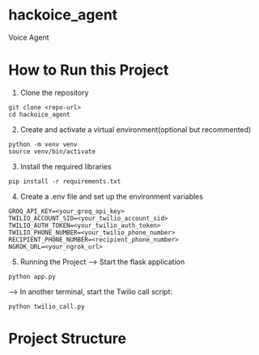 # hackoice_agent
Voice Agent

# How to Run this Project 

1. Clone the repository
```
git clone <repo-url>
cd hackoice_agent
```

2. Create and activate a virtual environment(optional but recommented)
```
python -m venv venv
source venv/bin/activate
```

3. Install the required libraries 
```
pip install -r requirements.txt
```

4. Create a .env file and set up the environment variables 
```
GROQ_API_KEY=<your_groq_api_key>
TWILIO_ACCOUNT_SID=<your_twilio_account_sid>
TWILIO_AUTH_TOKEN=<your_twilio_auth_token>
TWILIO_PHONE_NUMBER=<your_twilio_phone_number>
RECIPIENT_PHONE_NUMBER=<recipient_phone_number>
NGROK_URL=<your_ngrok_url>
```

5. Running the Project 
--> Start the flask application 
```
python app.py
```
--> In another terminal, start the Twilio call script: 
```
python twilio_call.py
```

# Project Structure